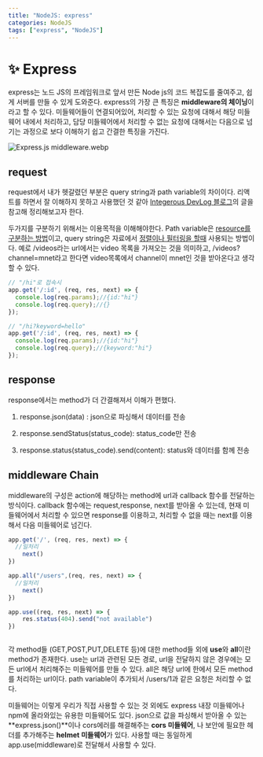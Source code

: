 ```yaml
---
title: "NodeJS: express"
categories: NodeJS
tags: ["express", "NodeJS"]
---
```


# ✨ Express

express는 노드 JS의 프레임워크로 앞서 만든 Node js의 코드 복잡도를 줄여주고, 쉽게 서버를 만들 수 있게 도와준다. express의 가장 큰 특징은 **middleware의 체이닝**이라고 할 수 있다.  미들웨어들이 연결되어있어, 처리할 수 있는 요청에 대해서 해당 미들웨어 내에서 처리하고, 담당 미들웨어에서 처리할 수 없는 요청에 대해서는 다음으로 넘기는 과정으로 보다 이해하기 쉽고 간결한 특징을 가진다.

![Express.js middleware.webp](https://d2mk45aasx86xg.cloudfront.net/Express_js_middleware_c5d8b88d8d.webp)

## request

request에서 내가 헷갈렸던 부분은 query string과 path variable의 차이이다.  리액트를 하면서 잘 이해하지 못하고 사용했던 것 같아  [Integerous DevLog  블로그](https://ryan-han.com/post/translated/pathvariable_queryparam/)의 글을 참고해 정리해보고자 한다.

두가지를 구분하기 위해서는 이용목적을 이해해야한다. Path variable은 <u> resource를 구분하는 방법</u>이고, query string은 자료에서 <u>정렬이나 필터링을 할때</u> 사용되는 방법이다. 예로 /videos라는 url에서는 video 목록을 가져오는 것을 의미하고, /videos?channel=mnet라고 한다면 video목록에서 channel이 mnet인 것을 받아온다고 생각할 수 있다.  

```javascript
// "/hi"로 접속시
app.get('/:id', (req, res, next) => {
  console.log(req.params);//{id:"hi"}
  console.log(req.query);//{}
});

// "/hi?keyword=hello"
app.get('/:id', (req, res, next) => {
  console.log(req.params);//{id:"hi"}
  console.log(req.query);//{keyword:"hi"}
});

```



## response

response에서는 method가 더 간결해져서 이해가 편했다.

1. response.json(data) : json으로 파싱해서 데이터를 전송

2. response.sendStatus(status_code): status_code만 전송
3.  response.status(status_code).send(content): status와 데이터를 함께 전송



## middleware Chain

middleware의 구성은 action에 해당하는 method에 url과 callback 함수를 전달하는 방식이다. callback 함수에는 request,response, next를 받아올 수 있는데, 현재 미들웨어에서 처리할 수 있으면 response를 이용하고, 처리할 수 없을 때는 next를 이용해서 다음 미들웨어로 넘긴다.  



```javascript
app.get('/', (req, res, next) => {
  //일처리
    next() 
})

app.all("/users",(req, res, next) => {
  //일처리
    next() 
})

app.use((req, res, next) => {
    res.status(404).send("not available")
})



```



각 method들 (GET,POST,PUT,DELETE 등)에 대한 method들 외에 **use**와 **all**이란 method가 존재한다. use는 url과 관련된 모든 경로, url을 전달하지 않은 경우에는 모든 url에서 처리해주는 미들웨어를 만들 수 있다. all은 해당 url에 한에서 모든 method를 처리하는 url이다. path variable이 추가되서 /users/1과 같은 요청은 처리할 수 없다.



미들웨어는 이렇게 우리가 직접 사용할 수 있는 것 외에도 express 내장 미들웨어나 npm에 올라와있는 유용한 미들웨어도 있다. json으로 값을 파싱해서 받아올 수 있는 **express.json()**이나 cors에러를 해결해주는 **cors 미들웨어**, 나 보안에 필요한 헤더를 추가해주는 **helmet 미들웨어**가 있다. 사용할 때는 동일하게 app.use(middleware)로 전달해서 사용할 수 있다.

